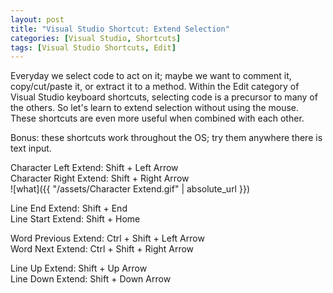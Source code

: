 ```yaml
---
layout: post
title: "Visual Studio Shortcut: Extend Selection"
categories: [Visual Studio, Shortcuts]
tags: [Visual Studio Shortcuts, Edit]
---
```


Everyday we select code to act on it; maybe we want to comment it, copy/cut/paste it, or extract it to a method. 
Within the Edit category of Visual Studio keyboard shortcuts, selecting code is a precursor to many of the others. 
So let's learn to extend selection without using the mouse. These shortcuts are even more useful when combined with each other. 

Bonus: these shortcuts work throughout the OS; try them anywhere there is text input.

Character Left Extend: Shift + Left Arrow  
Character Right Extend: Shift + Right Arrow  
![what]({{ "/assets/Character Extend.gif" | absolute_url }})

Line End Extend: Shift + End  
Line Start Extend: Shift + Home

Word Previous Extend: Ctrl + Shift + Left Arrow  
Word Next Extend: Ctrl + Shift + Right Arrow

Line Up Extend: Shift + Up Arrow  
Line Down Extend: Shift + Down Arrow
